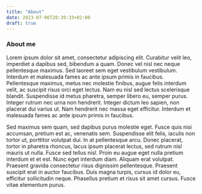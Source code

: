```yaml
---
title: "About"
date: 2023-07-06T20:39:33+02:00
draft: true
---
```


### About me

Lorem ipsum dolor sit amet, consectetur adipiscing elit. Curabitur velit leo,
imperdiet a dapibus sed, bibendum a quam. Donec vel nisl nec neque pellentesque
maximus. Sed laoreet sem eget vestibulum vestibulum. Interdum et malesuada
fames ac ante ipsum primis in faucibus. Pellentesque maximus, metus nec
molestie finibus, augue felis interdum velit, ac suscipit risus orci eget
lectus. Nam eu nisl sed lectus scelerisque blandit. Suspendisse id metus
pharetra, semper libero eu, semper purus. Integer rutrum nec urna non
hendrerit. Integer dictum leo sapien, non placerat dui varius ut. Nam hendrerit
nec massa eget efficitur. Interdum et malesuada fames ac ante ipsum primis in
faucibus.

Sed maximus sem quam, sed dapibus purus molestie eget. Fusce quis nisi
accumsan, pretium est ac, venenatis sem. Suspendisse elit felis, iaculis non
tortor ut, porttitor volutpat dui. In at pellentesque arcu. Donec placerat,
tortor in pharetra rhoncus, lacus ipsum placerat lectus, sed rutrum nisl mauris
ut nulla. Fusce sed tellus nisl. Proin eu augue eget nulla pretium interdum et
et est. Nunc eget interdum diam. Aliquam erat volutpat. Praesent gravida
consectetur risus dignissim pellentesque. Praesent suscipit erat in auctor
faucibus. Duis magna turpis, cursus id dolor eu, efficitur sollicitudin neque.
Phasellus pretium et risus sit amet cursus. Fusce vitae elementum purus.
